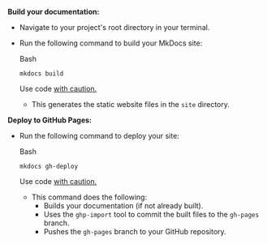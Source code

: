 **Build your documentation:**

- Navigate to your project's root directory in your terminal.

- Run the following command to build your MkDocs site:

  Bash

  ```
  mkdocs build
  ```

   Use code [with caution.]()

  - This generates the static website files in the `site` directory.

**Deploy to GitHub Pages:**

- Run the following command to deploy your site:

  Bash

  ```
  mkdocs gh-deploy
  ```

   Use code [with caution.]()

  - This command does the following:
    - Builds your documentation (if not already built).
    - Uses the `ghp-import` tool to commit the built files to the `gh-pages` branch.
    - Pushes the `gh-pages` branch to your GitHub repository.